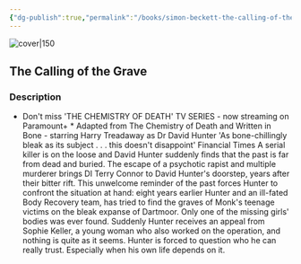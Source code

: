 ```yaml
---
{"dg-publish":true,"permalink":"/books/simon-beckett-the-calling-of-the-grave/","title":"\"The Calling of the Grave\"","tags":["crime","thriller"]}
---
```




![cover|150](http://books.google.com/books/content?id=pwdV0QJZ2VsC&printsec=frontcover&img=1&zoom=1&edge=curl&source=gbs_api)

## The Calling of the Grave

### Description

* Don't miss 'THE CHEMISTRY OF DEATH' TV SERIES - now streaming on Paramount+ * Adapted from The Chemistry of Death and Written in Bone - starring Harry Treadaway as Dr David Hunter 'As bone-chillingly bleak as its subject . . . this doesn't disappoint' Financial Times A serial killer is on the loose and David Hunter suddenly finds that the past is far from dead and buried. The escape of a psychotic rapist and multiple murderer brings DI Terry Connor to David Hunter's doorstep, years after their bitter rift. This unwelcome reminder of the past forces Hunter to confront the situation at hand: eight years earlier Hunter and an ill-fated Body Recovery team, has tried to find the graves of Monk's teenage victims on the bleak expanse of Dartmoor. Only one of the missing girls' bodies was ever found. Suddenly Hunter receives an appeal from Sophie Keller, a young woman who also worked on the operation, and nothing is quite as it seems. Hunter is forced to question who he can really trust. Especially when his own life depends on it.
```